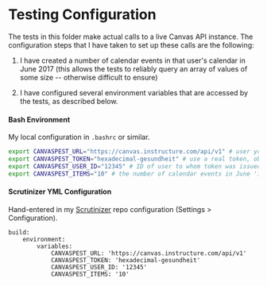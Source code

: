 # Testing Configuration

The tests in this folder make actual calls to a live Canvas API instance. The configuration steps that I have taken to set up these calls are the following:

  1. I have created a number of calendar events in that user's calendar in June 2017 (this allows the tests to reliably query an array of values of some size -- otherwise difficult to ensure)

  2. I have configured several environment variables that are accessed by the tests, as described below.

#### Bash Environment

My local configuration in `.bashrc` or similar.

```bash
export CANVASPEST_URL="https://canvas.instructure.com/api/v1" # user your fave
export CANVASPEST_TOKEN="hexadecimal-gesundheit" # use a real token, obv.
export CANVASPEST_USER_ID="12345" # ID of user to whom token was issued
export CANVASPEST_ITEMS="10" # the number of calendar events in June '17
```

#### Scrutinizer YML Configuration

Hand-entered in my [Scrutinizer](https://scrutinizer-ci.com/g/smtech/canvaspest/) repo configuration (Settings > Configuration).

```YML
build:
    environment:
        variables:
            CANVASPEST_URL: 'https://canvas.instructure.com/api/v1'
            CANVASPEST_TOKEN: 'hexadecimal-gesundheit'
            CANVASPEST_USER_ID: '12345'
            CANVASPEST_ITEMS: '10'
```

